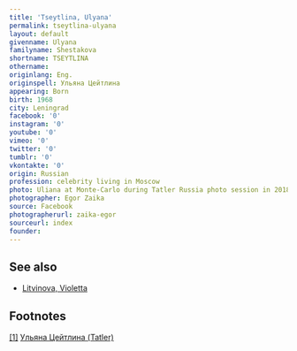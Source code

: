 ```yaml
---
title: 'Tseytlina, Ulyana'
permalink: tseytlina-ulyana
layout: default
givenname: Ulyana
familyname: Shestakova
shortname: TSEYTLINA
othername:
originlang: Eng.
originspell: Ульяна Цейтлина
appearing: Born
birth: 1968
city: Leningrad
facebook: '0'
instagram: '0'
youtube: '0'
vimeo: '0'
twitter: '0'
tumblr: '0'
vkontakte: '0'
origin: Russian
profession: celebrity living in Moscow
photo: Uliana at Monte-Carlo during Tatler Russia photo session in 2018
photographer: Egor Zaika
source: Facebook
photographerurl: zaika-egor
sourceurl: index
founder:
---
```


## See also

+ [Litvinova, Violetta](litvinova-violetta)

## Footnotes

[[1]](#a1) <span id="f1"></span> [Ульяна Цейтлина (Tatler)](https://www.tatler.ru/nashi_lyudi/whoiswho/32339_ulyana_tseytlina.php)
